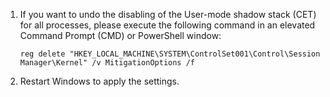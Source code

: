 1. If you want to undo the disabling of the User-mode shadow stack (CET) for all processes, please execute the following command in an elevated Command Prompt (CMD) or PowerShell window:

    ```
    reg delete "HKEY_LOCAL_MACHINE\SYSTEM\ControlSet001\Control\Session Manager\Kernel" /v MitigationOptions /f
    ```

2. Restart Windows to apply the settings.
